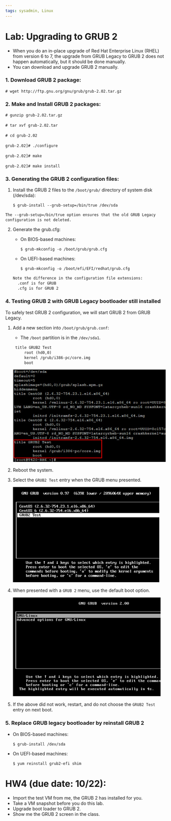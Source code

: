 ```yaml
---
tags: sysadmin, Linux
---
```


# Lab: Upgrading to GRUB 2     
- When you do an in-place upgrade of Red Hat Enterprise Linux (RHEL) from version 6 to 7, the upgrade from GRUB Legacy to GRUB 2 does not happen automatically, but it should be done manually.
- You can download and upgrade GRUB 2 manually.

### 1. Download GRUB 2 package:
```
# wget http://ftp.gnu.org/gnu/grub/grub-2.02.tar.gz
``` 

### 2. Make and Install GRUB 2 packages:
```
# gunzip grub-2.02.tar.gz

# tar xvf grub-2.02.tar

# cd grub-2.02

grub-2.02]# ./configure

grub-2.02]# make

grub-2.02]# make install
```

### 3. Generating the GRUB 2 configuration files:
    
1. Install the GRUB 2 files to the ``/boot/grub/`` directory of system disk (/dev/sda):
    ```
    $ grub-install --grub-setup=/bin/true /dev/sda
    ```  

  ```
  The --grub-setup=/bin/true option ensures that the old GRUB Legacy configuration is not deleted.
  ```

2. Generate the grub.cfg: 
   - On BIOS-based machines:
        ```
        $ grub-mkconfig -o /boot/grub/grub.cfg
        ```
    - On UEFI-based machines:
        ```
        $ grub-mkconfig -o /boot/efi/EFI/redhat/grub.cfg
        ```
    
    ```
    Note the difference in the configuration file extensions:
      .conf is for GRUB
      .cfg is for GRUB 2 
    ```    

### 4. Testing GRUB 2 with GRUB Legacy bootloader still installed
To safely test GRUB 2 configuration, we will start GRUB 2 from GRUB Legacy.

1. Add a new section into ``/boot/grub/grub.conf``: 
   - The ``/boot`` partition is in the ``/dev/sda1``.
   ```
    title GRUB2 Test
	    root (hd0,0)
	    kernel /grub/i386-pc/core.img
	    boot
   ```
   ![](fig/grub2-test-0.jpg)

2. Reboot the system. 
3. Select the ``GRUB2 Test`` entry when the GRUB menu presented.
   
   ![](fig/grub2-test-1.jpg)

4. When presented with a ``GRUB 2`` menu, use the default boot option.
   
   ![](fig/grub2-test-2.jpg)

5. If the above did not work, restart, and do not choose the ``GRUB2 Test`` entry on next boot.  

### 5. Replace GRUB legacy bootloader by reinstall GRUB 2
   - On BIOS-based machines:
     ```
     $ grub-install /dev/sda
     ```
   - On UEFI-based machines:
     ```
     $ yum reinstall grub2-efi shim
     ```

# HW4 (due date: 10/22):
- Import the test VM from me, the GRUB 2 has installed for you.
- Take a VM snapshot before you do this lab.
- Upgrade boot loader to GRUB 2.
- Show me the GRUB 2 screen in the class.